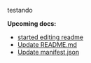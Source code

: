 testando


**Upcoming docs:**

 - [started editing readme](https://github.com/vtex-apps/docs-bot/pull/16)
 - [Update README.md](https://github.com/vtex-apps/docs-bot/pull/23)
 - [Update manifest.json](https://github.com/vtex-apps/docs-bot/pull/27)